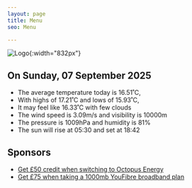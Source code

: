 ```yaml
---
layout: page
title: Menu
seo: Menu

---
```


![Logo](/images/logo.jpg){:width="832px"}

<!-- weather_marker starts -->
## On Sunday, 07 September 2025

- The average temperature today is 16.51˚C,
- With highs of 17.21˚C and lows of 15.93˚C,
- It may feel like 16.33˚C with few clouds
- The wind speed is 3.09m/s and visibility is 10000m
- The pressure is 1009hPa and humidity is 81%
- The sun will rise at 05:30 and set at 18:42

<!-- weather_marker ends -->

## Sponsors

- [Get £50 credit when switching to Octopus Energy](https://bit.ly/3oD1nnS)
- [Get £75 when taking a 1000mb YouFibre broadband plan](https://aklam.io/91zWhU?)
